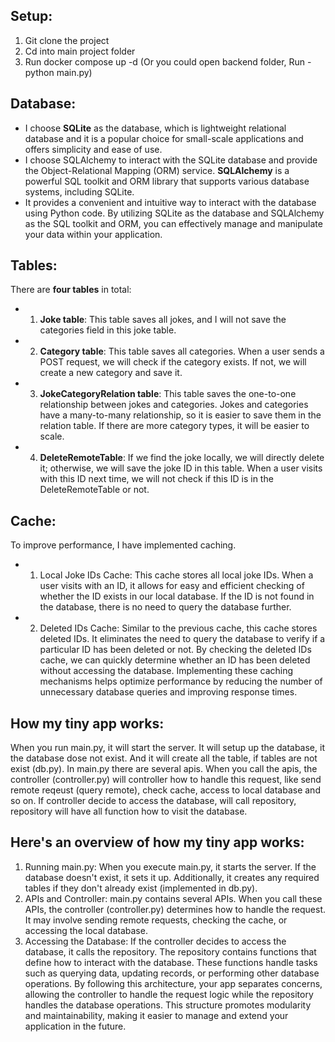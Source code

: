 ## Setup:
1. Git clone the project
2. Cd into main project folder
3. Run docker compose up -d (Or you could open backend folder, Run - python main.py)


## Database:

- I choose **SQLite** as the database, which is lightweight relational database and it is a popular choice for 
small-scale applications and offers simplicity and ease of use.
- I choose SQLAlchemy to interact with the SQLite database and provide the Object-Relational Mapping (ORM) service. 
**SQLAlchemy** is a powerful SQL toolkit and ORM library that supports various database systems, including SQLite. 
- It provides a convenient and intuitive way to interact with the database using Python code.
By utilizing SQLite as the database and SQLAlchemy as the SQL toolkit and ORM, you can effectively manage and manipulate your data within your application.


## Tables:

There are **four tables** in total:
- 1. **Joke table**: This table saves all jokes, and I will not save the categories field in this joke table.
- 2. **Category table**: This table saves all categories. When a user sends a POST request, we will check if the category exists. 
If not, we will create a new category and save it.
- 3. **JokeCategoryRelation table**: This table saves the one-to-one relationship between jokes and categories. 
Jokes and categories have a many-to-many relationship, so it is easier to save them in the relation table. 
If there are more category types, it will be easier to scale.
- 4. **DeleteRemoteTable**: If we find the joke locally, we will directly delete it; otherwise, we will save the joke ID in this table. 
When a user visits with this ID next time, we will not check if this ID is in the DeleteRemoteTable or not.


## Cache:

To improve performance, I have implemented caching.
- 1. Local Joke IDs Cache: This cache stores all local joke IDs. When a user visits with an ID, 
it allows for easy and efficient checking of whether the ID exists in our local database. 
If the ID is not found in the database, there is no need to query the database further.
- 2. Deleted IDs Cache: Similar to the previous cache, this cache stores deleted IDs. 
It eliminates the need to query the database to verify if a particular ID has been deleted or not. 
By checking the deleted IDs cache, we can quickly determine whether an ID has been deleted without accessing the database.
Implementing these caching mechanisms helps optimize performance by reducing the number of unnecessary database queries and improving response times.


## How my tiny app works:

When you run main.py, it will start the server. It will setup up the database, it the database dose not exist.
And it will create all the table, if tables are not exist (db.py).
In main.py there are several apis. When you call the apis, the controller (controller.py) will controller how to handle
this request, like send remote reqeust (query remote), check cache, access to local database and so on.
If controller decide to access the database, will call repository, repository will have all function how to visit 
the database.


## Here's an overview of how my tiny app works:
1. Running main.py: When you execute main.py, it starts the server. If the database doesn't exist, it sets it up. 
Additionally, it creates any required tables if they don't already exist (implemented in db.py).
2. APIs and Controller: main.py contains several APIs.
When you call these APIs, the controller (controller.py) determines how to handle the request. 
It may involve sending remote requests, checking the cache, or accessing the local database.
3. Accessing the Database: If the controller decides to access the database, it calls the repository. 
The repository contains functions that define how to interact with the database. 
These functions handle tasks such as querying data, updating records, or performing other database operations.
By following this architecture, your app separates concerns, allowing the controller to handle the request logic 
while the repository handles the database operations. This structure promotes modularity and maintainability, making it easier to manage and extend your application in the future.
